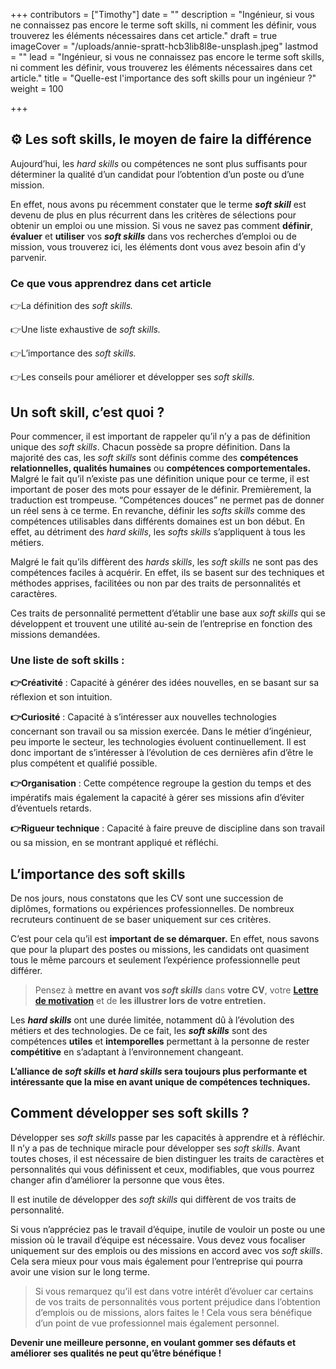 +++
contributors = ["Timothy"]
date = ""
description = "Ingénieur, si vous ne connaissez pas encore le terme soft skills, ni comment les définir, vous trouverez les éléments nécessaires dans cet article."
draft = true
imageCover = "/uploads/annie-spratt-hcb3lib8l8e-unsplash.jpeg"
lastmod = ""
lead = "Ingénieur, si vous ne connaissez pas encore le terme soft skills, ni comment les définir, vous trouverez les éléments nécessaires dans cet article."
title = "Quelle-est l'importance des soft skills pour un ingénieur ?"
weight = 100

+++
## ⚙️ Les soft skills, le moyen de faire la différence

Aujourd’hui, les _hard skills_ ou compétences ne sont plus suffisants pour déterminer la qualité d’un candidat pour l’obtention d’un poste ou d’une mission.

En effet, nous avons pu récemment constater que le terme **_soft skill_** est devenu de plus en plus récurrent dans les critères de sélections pour obtenir un emploi ou une mission. Si vous ne savez pas comment **définir**, **évaluer** et **utiliser** vos **_soft skills_** dans vos recherches d’emploi ou de mission, vous trouverez ici, les éléments dont vous avez besoin afin d’y parvenir.

### Ce que vous apprendrez dans cet article

👉La définition des _soft skills._

👉Une liste exhaustive de _soft skills._

👉L’importance des _soft skills._

👉Les conseils pour améliorer et développer ses _soft skills._

## Un soft skill, c’est quoi ?

Pour commencer, il est important de rappeler qu’il n’y a pas de définition unique des _soft skills_. Chacun possède sa propre définition. Dans la majorité des cas, les _soft skills_ sont définis comme des **compétences relationnelles, qualités humaines** ou **compétences comportementales.** Malgré le fait qu’il n’existe pas une définition unique pour ce terme, il est important de poser des mots pour essayer de le définir. Premièrement, la traduction est trompeuse. “Compétences douces” ne permet pas de donner un réel sens à ce terme. En revanche, définir les _softs skills_ comme des compétences utilisables dans différents domaines est un bon début. En effet, au détriment des _hard skills_, les _softs skills_ s’appliquent à tous les métiers.

Malgré le fait qu’ils diffèrent des _hards skills_, les _soft skills_ ne sont pas des compétences faciles à acquérir. En effet, ils se basent sur des techniques et méthodes apprises, facilitées ou non par des traits de personnalités et caractères.

Ces traits de personnalité permettent d’établir une base aux _soft skills_ qui se développent et trouvent une utilité au-sein de l’entreprise en fonction des missions demandées.

### Une liste de soft skills :

**👉Créativité** : Capacité à générer des idées nouvelles, en se basant sur sa réflexion et son intuition.

**👉Curiosité** : Capacité à s’intéresser aux nouvelles technologies concernant son travail ou sa mission exercée. Dans le métier d’ingénieur, peu importe le secteur, les technologies évoluent continuellement. Il est donc important de s’intéresser à l’évolution de ces dernières afin d’être le plus compétent et qualifié possible.

**👉Organisation** : Cette compétence regroupe la gestion du temps et des impératifs mais également la capacité à gérer ses missions afin d’éviter d’éventuels retards.

**👉Rigueur technique** : Capacité à faire preuve de discipline dans son travail ou sa mission, en se montrant appliqué et réfléchi.

## L’importance des soft skills

De nos jours, nous constatons que les CV sont une succession de diplômes, formations ou expériences professionnelles. De nombreux recruteurs continuent de se baser uniquement sur ces critères.

C’est pour cela qu’il est **important de se démarquer.** En effet, nous savons que pour la plupart des postes ou missions, les candidats ont quasiment tous le même parcours et seulement l’expérience professionnelle peut différer.

> Pensez à **mettre en avant vos _soft skills_** dans **votre CV**, votre [**Lettre de motivation**](https://ressources.yalink.fr/blog/comment-%C3%A9crire-une-lettre-de-motivation-pour-un-ing%C3%A9nieur/ "Comment écrire une lettre de motivation pour un ingénieur ?") et de **les illustrer lors de votre entretien.**

Les **_hard skills_** ont une durée limitée, notamment dû à l’évolution des métiers et des technologies. De ce fait, les **_soft skills_** sont des compétences **utiles** et **intemporelles** permettant à la personne de rester **compétitive** en s’adaptant à l’environnement changeant.

**L’alliance de _soft skills_ et _hard skills_ sera toujours plus performante et intéressante que la mise en avant unique de compétences techniques.**

## Comment développer ses soft skills ?

Développer ses _soft skills_ passe par les capacités à apprendre et à réfléchir. Il n’y a pas de technique miracle pour développer ses _soft skills_. Avant toutes choses, il est nécessaire de bien distinguer les traits de caractères et personnalités qui vous définissent et ceux, modifiables, que vous pourrez changer afin d’améliorer la personne que vous êtes.

Il est inutile de développer des _soft skills_ qui diffèrent de vos traits de personnalité.

Si vous n’appréciez pas le travail d’équipe, inutile de vouloir un poste ou une mission où le travail d’équipe est nécessaire. Vous devez vous focaliser uniquement sur des emplois ou des missions en accord avec vos _soft skills_. Cela sera mieux pour vous mais également pour l’entreprise qui pourra avoir une vision sur le long terme.

> Si vous remarquez qu’il est dans votre intérêt d’évoluer car certains de vos traits de personnalités vous portent préjudice dans l’obtention d’emplois ou de missions, alors faites le ! Cela vous sera bénéfique d’un point de vue professionnel mais également personnel.

**Devenir une meilleure personne, en voulant gommer ses défauts et améliorer ses qualités ne peut qu’être bénéfique !**